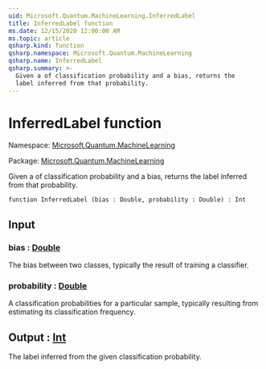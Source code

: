 ```yaml
---
uid: Microsoft.Quantum.MachineLearning.InferredLabel
title: InferredLabel function
ms.date: 12/15/2020 12:00:00 AM
ms.topic: article
qsharp.kind: function
qsharp.namespace: Microsoft.Quantum.MachineLearning
qsharp.name: InferredLabel
qsharp.summary: >-
  Given a of classification probability and a bias, returns the
  label inferred from that probability.
---
```


# InferredLabel function

Namespace: [Microsoft.Quantum.MachineLearning](xref:Microsoft.Quantum.MachineLearning)

Package: [Microsoft.Quantum.MachineLearning](https://nuget.org/packages/Microsoft.Quantum.MachineLearning)


Given a of classification probability and a bias, returns thelabel inferred from that probability.

```qsharp
function InferredLabel (bias : Double, probability : Double) : Int
```


## Input

### bias : [Double](xref:microsoft.quantum.lang-ref.double)

The bias between two classes, typically the result of training aclassifier.


### probability : [Double](xref:microsoft.quantum.lang-ref.double)

A classification probabilities for a particular sample, typicallyresulting from estimating its classification frequency.



## Output : [Int](xref:microsoft.quantum.lang-ref.int)

The label inferred from the given classification probability.